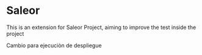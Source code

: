 # Saleor

This is an extension for Saleor Project, aiming to improve the test inside the project


Cambio para ejecuciòn de despliegue

